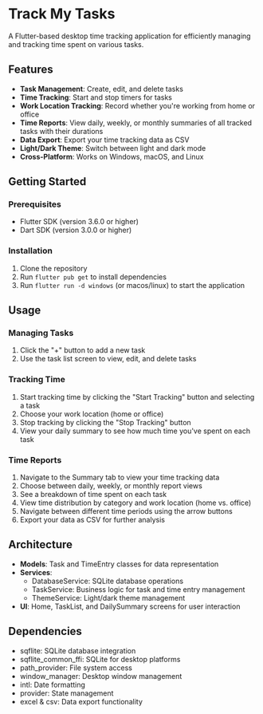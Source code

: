 # Track My Tasks

A Flutter-based desktop time tracking application for efficiently managing and tracking time spent on various tasks.

## Features

- **Task Management**: Create, edit, and delete tasks
- **Time Tracking**: Start and stop timers for tasks
- **Work Location Tracking**: Record whether you're working from home or office
- **Time Reports**: View daily, weekly, or monthly summaries of all tracked tasks with their durations
- **Data Export**: Export your time tracking data as CSV
- **Light/Dark Theme**: Switch between light and dark mode
- **Cross-Platform**: Works on Windows, macOS, and Linux

## Getting Started

### Prerequisites

- Flutter SDK (version 3.6.0 or higher)
- Dart SDK (version 3.0.0 or higher)

### Installation

1. Clone the repository
2. Run `flutter pub get` to install dependencies
3. Run `flutter run -d windows` (or macos/linux) to start the application

## Usage

### Managing Tasks

1. Click the "+" button to add a new task
2. Use the task list screen to view, edit, and delete tasks

### Tracking Time

1. Start tracking time by clicking the "Start Tracking" button and selecting a task
2. Choose your work location (home or office)
3. Stop tracking by clicking the "Stop Tracking" button
4. View your daily summary to see how much time you've spent on each task

### Time Reports

1. Navigate to the Summary tab to view your time tracking data
2. Choose between daily, weekly, or monthly report views
3. See a breakdown of time spent on each task
4. View time distribution by category and work location (home vs. office)
5. Navigate between different time periods using the arrow buttons
6. Export your data as CSV for further analysis

## Architecture

- **Models**: Task and TimeEntry classes for data representation
- **Services**: 
  - DatabaseService: SQLite database operations
  - TaskService: Business logic for task and time entry management
  - ThemeService: Light/dark theme management
- **UI**: Home, TaskList, and DailySummary screens for user interaction

## Dependencies

- sqflite: SQLite database integration
- sqflite_common_ffi: SQLite for desktop platforms
- path_provider: File system access
- window_manager: Desktop window management
- intl: Date formatting
- provider: State management
- excel & csv: Data export functionality

